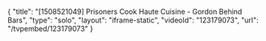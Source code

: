 {
    "title": "[1508521049] Prisoners Cook Haute Cuisine - Gordon Behind Bars",
    "type": "solo",
    "layout": "iframe-static",
    "videoId": "123179073",
    "url": "\/tvpembed\/123179073"
}